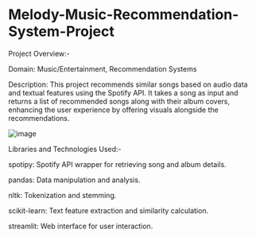 # Melody-Music-Recommendation-System-Project

Project Overview:-

Domain: Music/Entertainment, Recommendation Systems

Description: This project recommends similar songs based on audio data and textual features using the Spotify API. It takes a song as input and returns a list of recommended songs along with their album covers, enhancing the user experience by offering visuals alongside the recommendations.


![image](https://github.com/user-attachments/assets/861e540f-05aa-4b9c-b49d-3c88064e56e6)


Libraries and Technologies Used:-

spotipy: Spotify API wrapper for retrieving song and album details.

pandas: Data manipulation and analysis.

nltk: Tokenization and stemming.

scikit-learn: Text feature extraction and similarity calculation.

streamlit: Web interface for user interaction.



